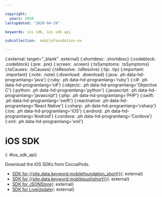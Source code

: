 ```yaml
---

copyright:
  years: 2020
lastupdated: "2020-04-29"

keywords: ios sdk, ios sdk api

subcollection:  mobilefoundation-sw

---
```


{:external: target="_blank" .external}
{:shortdesc: .shortdesc}
{:codeblock: .codeblock}
{:pre: .pre}
{:screen: .screen}
{:tsSymptoms: .tsSymptoms}
{:tsCauses: .tsCauses}
{:tsResolve: .tsResolve}
{:tip: .tip}
{:important: .important}
{:note: .note}
{:download: .download}
{:java: .ph data-hd-programlang='java'}
{:ruby: .ph data-hd-programlang='ruby'}
{:c#: .ph data-hd-programlang='c#'}
{:objectc: .ph data-hd-programlang='Objective C'}
{:python: .ph data-hd-programlang='python'}
{:javascript: .ph data-hd-programlang='javascript'}
{:php: .ph data-hd-programlang='PHP'}
{:swift: .ph data-hd-programlang='swift'}
{:reactnative: .ph data-hd-programlang='React Native'}
{:csharp: .ph data-hd-programlang='csharp'}
{:ios: .ph data-hd-programlang='iOS'}
{:android: .ph data-hd-programlang='Android'}
{:cordova: .ph data-hd-programlang='Cordova'}
{:xml: .ph data-hd-programlang='xml'}

#	iOS SDK
{: #ios_sdk_api}

Download the iOS SDKs from CocoaPods.

* [SDK for {{site.data.keyword.mobilefoundation_short}}](https://cocoapods.org/pods/IBMMobileFirstPlatformFoundation){: external}
* [SDK for {{site.data.keyword.mobilepushshort}}](https://cocoapods.org/pods/IBMMobileFirstPlatformFoundationPush){: external}
* [SDK for JSONStore](https://cocoapods.org/pods/IBMMobileFirstPlatformFoundationJSONStore){: external}
* [SDK for LiveUpdate](https://cocoapods.org/pods/IBMMobileFirstPlatformFoundationLiveUpdate){: external}
